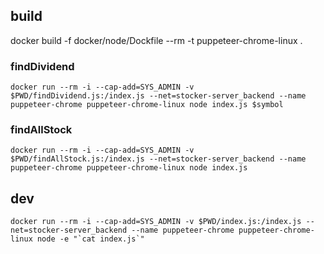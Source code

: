 ## build
docker build -f docker/node/Dockfile --rm -t puppeteer-chrome-linux .

### findDividend
```
docker run --rm -i --cap-add=SYS_ADMIN -v $PWD/findDividend.js:/index.js --net=stocker-server_backend --name puppeteer-chrome puppeteer-chrome-linux node index.js $symbol
```

### findAllStock
```
docker run --rm -i --cap-add=SYS_ADMIN -v $PWD/findAllStock.js:/index.js --net=stocker-server_backend --name puppeteer-chrome puppeteer-chrome-linux node index.js
```

## dev
```
docker run --rm -i --cap-add=SYS_ADMIN -v $PWD/index.js:/index.js --net=stocker-server_backend --name puppeteer-chrome puppeteer-chrome-linux node -e "`cat index.js`"
```